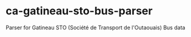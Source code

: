 ca-gatineau-sto-bus-parser
==========================

Parser for Gatineau STO (Société de Transport de l'Outaouais) Bus data
